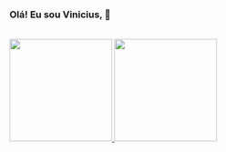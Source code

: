 ###  Olá! Eu sou Vinicius, 👋

<br/>

<div>
  <a href="https://github.com/augvinicius">
  <img height= "180em" src="https://github-readme-stats.vercel.app/api?username=augvinicius&show_icons=true&theme=onedark&count_private=true" /> 
  <img height= "180em" max-width: 430px src="https://github-readme-stats.vercel.app/api/top-langs/?username=augvinicius&layout=compact&theme=onedark" />
</div>
